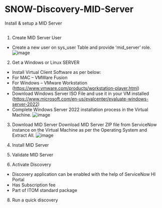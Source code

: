 # SNOW-Discovery-MID-Server
Install & setup a MID Server

##
1. Create MID Server User
- Create a new user on sys_user Table and provide ‘mid_server’ role.
![image](https://user-images.githubusercontent.com/12488769/147857692-96377755-5c16-448e-96c2-2a69df38166e.png)

2.  Get a Windows or Linux SERVER
- Install Virtual Client Software as per below:
 - For MAC – VMWare Fusion
 - For Windows – VMware Workstation      (https://www.vmware.com/products/workstation-player.html)
- Download Windows Server ISO File and use it in your VM installed
(https://www.microsoft.com/en-us/evalcenter/evaluate-windows-server-2022)
- Complete Windows Server 2022 installation process in the Virtual Machine.
![image](https://user-images.githubusercontent.com/12488769/147857710-e4c241f4-8cf9-4480-8384-2cdfa818c815.png)

3. Download MID Server
Download MID Server ZIP file from ServiceNow instance on the Virtual Machine as per the Operating System and Extract All.
![image](https://user-images.githubusercontent.com/12488769/147857730-b40e60fe-9581-447f-bdfd-c08005a27fc1.png)

4. Install MID Server

5. Validate MID Server

7. Activate Discovery
- Discovery application can be enabled with the help of ServiceNow  HI Portal
- Has Subscription fee
- Part of ITOM standard package

8. Run a quick discovery
